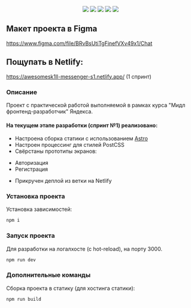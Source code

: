 <p align="center">
    <img src="https://img.shields.io/badge/astro-%5E2.4.1-B845ED" />
    <img src="https://img.shields.io/badge/node-%5E16.14.0-blue" />
    <img src="https://img.shields.io/badge/express-%5E4.18.2-green" />
    <img src="https://img.shields.io/badge/PostCSS-powered-DD3735" />
    <img src="https://img.shields.io/badge/typescript-%5E5.0.4-blue" />
</p>

## Макет проекта в Figma

https://www.figma.com/file/BRvBsUtiTgFinefVXv49x1/Chat

## Пощупать в Netlify:

https://awesomesk1ll-messenger-s1.netlify.app/ (1 спринт)

### Описание

Проект с практической работой выполняемой в рамках курса "Мидл фронтенд-разработчик" Яндекса. 

#### На текущем этапе разработки (спринт №1) реализовано:

* Настроена сборка статики с использованием [Astro](https://astro.build)
* Настроен процессинг для стилей PostCSS
* Свёрстаны прототипы экранов: 
- Авторизация
- Регистрация
* Прикручен деплой из ветки на Netlify

### Установка проекта

Установка зависимостей:

```bash
npm i
```

### Запуск проекта

Для разработки на логалхосте (с hot-reload), на порту 3000.

```bash
npm run dev
```

### Дополнительные команды 

Сборка проекта в статику (для хостинга статики):

```bash
npm run build
```
